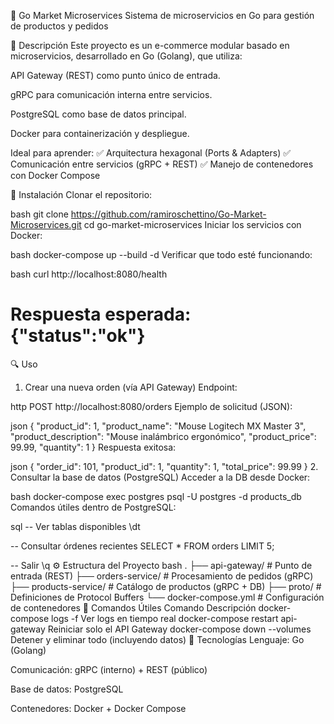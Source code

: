 🛒 Go Market Microservices
Sistema de microservicios en Go para gestión de productos y pedidos

📌 Descripción
Este proyecto es un e-commerce modular basado en microservicios, desarrollado en Go (Golang), que utiliza:

API Gateway (REST) como punto único de entrada.

gRPC para comunicación interna entre servicios.

PostgreSQL como base de datos principal.

Docker para containerización y despliegue.

Ideal para aprender:
✅ Arquitectura hexagonal (Ports & Adapters)
✅ Comunicación entre servicios (gRPC + REST)
✅ Manejo de contenedores con Docker Compose

🚀 Instalación
Clonar el repositorio:

bash
git clone https://github.com/ramiroschettino/Go-Market-Microservices.git
cd go-market-microservices
Iniciar los servicios con Docker:

bash
docker-compose up --build -d
Verificar que todo esté funcionando:

bash
curl http://localhost:8080/health
# Respuesta esperada: {"status":"ok"}
🔍 Uso
1. Crear una nueva orden (vía API Gateway)
Endpoint:

http
POST http://localhost:8080/orders
Ejemplo de solicitud (JSON):

json
{
  "product_id": 1,
  "product_name": "Mouse Logitech MX Master 3",
  "product_description": "Mouse inalámbrico ergonómico",
  "product_price": 99.99,
  "quantity": 1
}
Respuesta exitosa:

json
{
  "order_id": 101,
  "product_id": 1,
  "quantity": 1,
  "total_price": 99.99
}
2. Consultar la base de datos (PostgreSQL)
Acceder a la DB desde Docker:

bash
docker-compose exec postgres psql -U postgres -d products_db
Comandos útiles dentro de PostgreSQL:

sql
-- Ver tablas disponibles
\dt

-- Consultar órdenes recientes
SELECT * FROM orders LIMIT 5;

-- Salir
\q
⚙️ Estructura del Proyecto
bash
.
├── api-gateway/           # Punto de entrada (REST)
├── orders-service/        # Procesamiento de pedidos (gRPC)
├── products-service/      # Catálogo de productos (gRPC + DB)
├── proto/                 # Definiciones de Protocol Buffers
└── docker-compose.yml     # Configuración de contenedores
📜 Comandos Útiles
Comando	Descripción
docker-compose logs -f	Ver logs en tiempo real
docker-compose restart api-gateway	Reiniciar solo el API Gateway
docker-compose down --volumes	Detener y eliminar todo (incluyendo datos)
📌 Tecnologías
Lenguaje: Go (Golang)

Comunicación: gRPC (interno) + REST (público)

Base de datos: PostgreSQL

Contenedores: Docker + Docker Compose